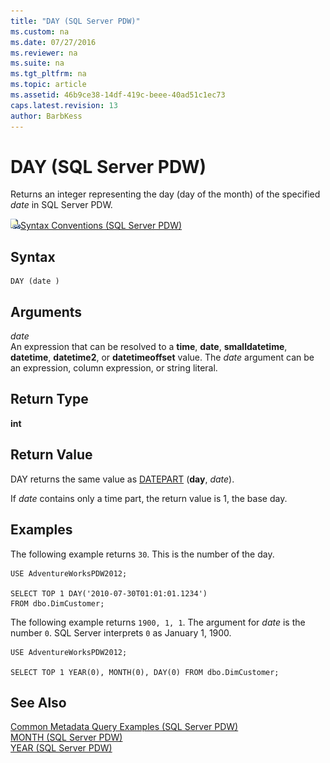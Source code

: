 ```yaml
---
title: "DAY (SQL Server PDW)"
ms.custom: na
ms.date: 07/27/2016
ms.reviewer: na
ms.suite: na
ms.tgt_pltfrm: na
ms.topic: article
ms.assetid: 46b9ce38-14df-419c-beee-40ad51c1ec73
caps.latest.revision: 13
author: BarbKess
---
```

# DAY (SQL Server PDW)
Returns an integer representing the day (day of the month) of the specified *date* in SQL Server PDW.  
  
![Topic link icon](../../mpp/sqlpdw/media/Topic_Link.gif "Topic_Link")[Syntax Conventions &#40;SQL Server PDW&#41;](../../mpp/sqlpdw/syntax-conventions-sql-server-pdw.md)  
  
## Syntax  
  
```  
DAY (date )  
```  
  
## Arguments  
*date*  
An expression that can be resolved to a **time**, **date**, **smalldatetime**, **datetime**, **datetime2**, or **datetimeoffset** value. The *date* argument can be an expression, column expression, or string literal.  
  
## Return Type  
**int**  
  
## Return Value  
DAY returns the same value as [DATEPART](../../mpp/sqlpdw/datepart-sql-server-pdw.md) (**day**, *date*).  
  
If *date* contains only a time part, the return value is 1, the base day.  
  
## Examples  
The following example returns `30`. This is the number of the day.  
  
```  
USE AdventureWorksPDW2012;  
  
SELECT TOP 1 DAY('2010-07-30T01:01:01.1234')   
FROM dbo.DimCustomer;  
```  
  
The following example returns `1900, 1, 1`. The argument for *date* is the number `0`. SQL Server interprets `0` as January 1, 1900.  
  
```  
USE AdventureWorksPDW2012;  
  
SELECT TOP 1 YEAR(0), MONTH(0), DAY(0) FROM dbo.DimCustomer;  
```  
  
## See Also  
[Common Metadata Query Examples &#40;SQL Server PDW&#41;](../../mpp/sqlpdw/common-metadata-query-examples-sql-server-pdw.md)  
[MONTH &#40;SQL Server PDW&#41;](../../mpp/sqlpdw/month-sql-server-pdw.md)  
[YEAR &#40;SQL Server PDW&#41;](../../mpp/sqlpdw/year-sql-server-pdw.md)  
  
